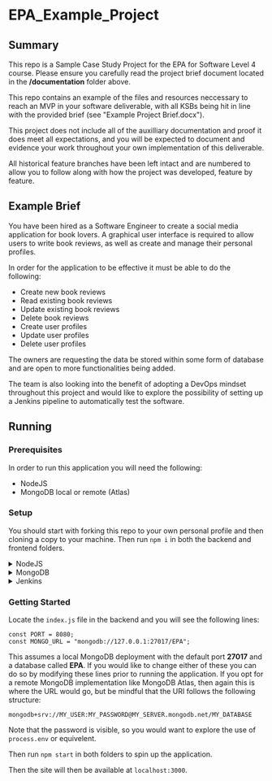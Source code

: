 # EPA_Example_Project

## Summary 

This repo is a Sample Case Study Project for the EPA for Software Level 4 course. Please ensure you carefully read the project brief document located in the **/documentation** folder above.

This repo contains an example of the files and resources neccessary to reach an MVP in your software deliverable, with all KSBs being hit in line with the provided brief (see "Example Project Brief.docx"). 

This project does not include all of the auxilliary documentation and proof it does meet all expectations, and you will be expected to document and evidence your work throughout your own implementation of this deliverable.  

All historical feature branches have been left intact and are numbered to allow you to follow along with how the project was developed, feature by feature.

## Example Brief

You have been hired as a Software Engineer to create a social media application for book lovers. A graphical user interface is required to allow users to write book reviews, as well as create and manage their personal profiles. 

In order for the application to be effective it must be able to do the following:
- Create new book reviews
- Read existing book reviews
- Update existing book reviews
- Delete book reviews
- Create user profiles
- Update user profiles
- Delete user profiles

The owners are requesting the data be stored within some form of database and are open to more functionalities being added. 

The team is also looking into the benefit of adopting a DevOps mindset throughout this project and would like to explore the possibility of setting up a Jenkins pipeline to automatically test the software.

## Running

### Prerequisites

In order to run this application you will need the following:
- NodeJS 
- MongoDB local or remote (Atlas)

### Setup

You should start with forking this repo to your own personal profile and then cloning a copy to your machine. Then run `npm i` in both the backend and frontend folders.

<details>
  
 <summary>NodeJS</summary>
  
  - Click [here](https://nodejs.org/en) for NodeJS install.
  
</details>

<details>
  
  <summary>MongoDB</summary>
  
  - [Windows installation guide](https://www.mongodb.com/docs/manual/tutorial/install-mongodb-on-windows/)  
  - [Linux(Ubuntu) installation guide](https://www.mongodb.com/docs/manual/tutorial/install-mongodb-on-ubuntu/)  
  - [MacOS installation guide](https://www.mongodb.com/docs/manual/tutorial/install-mongodb-on-os-x/)  
  - [Docker installation guide](https://www.mongodb.com/docs/manual/tutorial/install-mongodb-community-with-docker/)  
  - [More installation guides](https://www.mongodb.com/docs/manual/installation/)  
  
  - See [here](https://www.mongodb.com/basics/create-database) for a  beginners guide for MongoDB that includes basic setup and syntax.
  
</details>

<details>
  
  <summary>Jenkins</summary>
  
  - [Windows installation guide](https://www.jenkins.io/doc/book/installing/windows/)  
  - [Linux(Ubuntu) installation guide](https://www.jenkins.io/doc/book/installing/linux/#debianubuntu)  
  - [MacOS installation guide](https://www.jenkins.io/doc/book/installing/macos/)  
  - [Docker installation guide](https://www.jenkins.io/doc/book/installing/docker/)  
  - [More installation guides](https://www.jenkins.io/doc/book/installing/)  
  
</details>

### Getting Started
Locate the `index.js` file in the backend and you will see the following lines:
```
const PORT = 8080;
const MONGO_URL = "mongodb://127.0.0.1:27017/EPA";
```

This assumes a local MongoDB deployment with the default port **27017** and a database called **EPA**. If you would like to change either of these you can do so by modifying these lines prior to running the application. If you opt for a remote MongoDB implementation like MongoDB Atlas, then again this is where the URL would go, but be mindful that the URI follows the following structure:

```
mongodb+srv://MY_USER:MY_PASSWORD@MY_SERVER.mongodb.net/MY_DATABASE
```

Note that the password is visible, so you would want to explore the use of `process.env` or equivelent. 

Then run `npm start` in both folders to spin up the application.

Then the site will then be available at `localhost:3000`.

